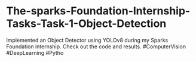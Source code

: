 # The-sparks-Foundation-Internship-Tasks-Task-1-Object-Detection
Implemented an Object Detector using YOLOv8 during my Sparks Foundation internship. Check out the code and results. #ComputerVision #DeepLearning #Pytho

